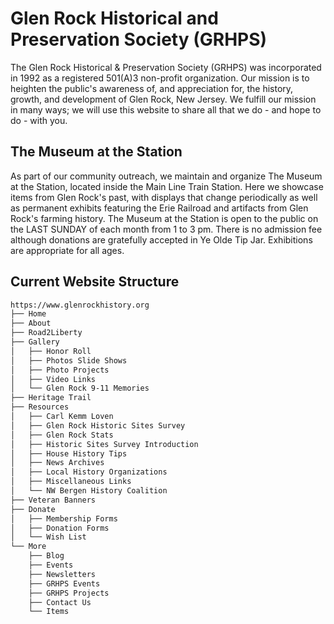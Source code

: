 # Glen Rock Historical and Preservation Society (GRHPS)

The Glen Rock Historical & Preservation Society (GRHPS) was incorporated in 1992 as a registered 501(A)3 non-profit organization. Our mission is to heighten the public's awareness of, and appreciation for, the history, growth, and development of Glen Rock, New Jersey. We fulfill our mission in many ways; we will use this website to share all that we do - and hope to do - with you.

## The Museum at the Station
 
As part of our community outreach, we maintain and organize The Museum at the Station, located inside the Main Line Train Station.  Here we showcase items from Glen Rock's past, with displays that change periodically as well as permanent exhibits featuring the Erie Railroad and artifacts from Glen Rock's farming history. The Museum at the Station is open to the public on the LAST SUNDAY of each month from 1 to 3 pm. There is no admission fee although donations are gratefully accepted in Ye Olde Tip Jar.  Exhibitions are appropriate for all ages.

## Current Website Structure

```sh
https://www.glenrockhistory.org
├── Home
├── About
├── Road2Liberty
├── Gallery
│   ├── Honor Roll
│   ├── Photos Slide Shows
│   ├── Photo Projects
│   ├── Video Links
│   └── Glen Rock 9-11 Memories
├── Heritage Trail
├── Resources
│   ├── Carl Kemm Loven
│   ├── Glen Rock Historic Sites Survey
│   ├── Glen Rock Stats
│   ├── Historic Sites Survey Introduction
│   ├── House History Tips
│   ├── News Archives
│   ├── Local History Organizations
│   ├── Miscellaneous Links
│   └── NW Bergen History Coalition
├── Veteran Banners
├── Donate
│   ├── Membership Forms
│   ├── Donation Forms
│   └── Wish List
└── More
    ├── Blog
    ├── Events
    ├── Newsletters
    ├── GRHPS Events
    ├── GRHPS Projects
    ├── Contact Us
    └── Items
```
